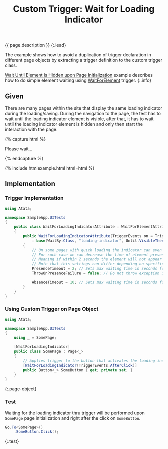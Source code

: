 ﻿---
layout: article
title: "Custom Trigger: Wait for Loading Indicator"
description: How to implement custom trigger that waits for a specific element presence and then absence.
---

{{ page.description }}
{:.lead}

The example shows how to avoid a duplication of trigger declaration in different page objects
by extracting a trigger definition to the custom trigger class.

[Wait Until Element Is Hidden upon Page Initialization](/examples/wait-until-element-is-hidden-upon-page-initialization/) example describes how to do simple element waiting
using [WaitForElement](/triggers/#waitforelement) trigger.
{:.info}

## Given

There are many pages within the site that display the same loading indicator during the loading/saving.
During the navigation to the page, the test has to wait until the loading indicator element is visible,
after that, it has to wait until the loading indicator element is hidden and only then start the interaction with the page.

{% capture html %}
<div class="loading-indicator">
    <span class="glyphicon glyphicon-repeat"></span>
    Please wait...
</div>

{% endcapture %}

{% include htmlexample.html html=html %}

## Implementation

### Trigger Implementation

```cs
using Atata;

namespace SampleApp.UITests
{
    public class WaitForLoadingIndicatorAttribute : WaitForElementAttribute
    {
        public WaitForLoadingIndicatorAttribute(TriggerEvents on = TriggerEvents.Init)
            : base(WaitBy.Class, "loading-indicator", Until.VisibleThenMissingOrHidden, on)
        {
            // On some pages with quick loading the indicator can even not appear.
            // For such case we can decrease the time of element presence and declare that timeout exception should not be thrown.
            // Meaning if within 2 seconds the element will not appear then OK, continue the execution.
            // Note that this settings can differ depending on specific indicator behavior.
            PresenceTimeout = 2; // Sets max waiting time in seconds for the presence of an element.
            ThrowOnPresenceFailure = false; // Do not throw exception if indicator is not found.

            AbsenceTimeout = 10; // Sets max waiting time in seconds for the absence of an element.
        }
    }
}
```

### Using Custom Trigger on Page Object

```cs
using Atata;

namespace SampleApp.UITests
{
    using _ = SomePage;

    [WaitForLoadingIndicator]
    public class SomePage : Page<_>
    {
        // Applies trigger to the button that activates the loading indicator.
        [WaitForLoadingIndicator(TriggerEvents.AfterClick)]
        public Button<_> SomeButton { get; private set; }
    }
}
```
{:.page-object}

### Test

Waiting for the loading indicator thru trigger will be performed upon `SomePage` page initialization and right after the click on `SomeButton`.

```cs
Go.To<SomePage>()
    .SomeButton.Click();
```
{:.test}